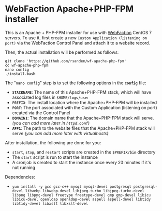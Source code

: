 # WebFaction Apache+PHP-FPM installer

This is an Apache + PHP-FPM installer for use with [WebFaction](https://www.webfaction.com/) CentOS 7 servers. To use it, first create a new `Custom Application (listening on port)` via the WebFaction Control Panel and attach it to a website record.

Then, the actual installation will be performed as follows:

    git clone 'https://github.com/rsanden/wf-apache-php-fpm'
    cd wf-apache-php-fpm
    nano config
    ./install.bash

The "`nano config`" step is to set the following options in the **`config`** file:

  - **`STACKNAME`**: The name of this Apache+PHP-FPM stack, which will have associated log files in `$HOME/logs/user`
  - **`PREFIX`**: The install location where the Apache+PHP-FPM will be installed
  - **`PORT`**: The port associated with the Custom Application (listening on port) created via the Control Panel
  - **`DOMAIN1`**: The domain name that the Apache+PHP-FPM stack will serve. *(you can add more later in `httpd.conf`)*
  - **`APP1`**: The path to the website files that the Apache+PHP-FPM stack will serve *(you can add more later with virtualhosts)*

After installation, the following are done for you:

  - `start`, `stop`, and `restart` scripts are created in the `$PREFIX/bin` directory
  - The `start` script is run to start the instance
  - A cronjob is created to start the instance once every 20 minutes if it's not running

Dependencies:
  - `yum install -y gcc gcc-c++ mysql mysql-devel postgresql postgresql-devel libwebp libwebp-devel libjpeg-turbo libjpeg-turbo-devel libpng libpng-devel freetype freetype-devel gmp gmp-devel libicu libicu-devel openldap openldap-devel aspell aspell-devel libtidy libtidy-devel libxslt libxslt-devel`
